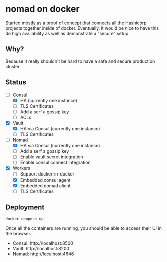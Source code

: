 # nomad on docker

Started mostly as a proof of concept that connects all the Hashicorp projects together inside of docker.
Eventually, it would be nice to have this do high availability as well as demonstrate a "secure" setup.

## Why?

Because it really shouldn't be hard to have a safe and secure production cluster.

## Status

- [ ] Consul
  - [x] HA (currently one instance)
  - [ ] TLS Certificates
  - [ ] Add a serf a gossip key
  - [ ] ACLs
- [x] Vault
  - [x] HA via Consul (currently one instance)
  - [ ] TLS Certificates
- [ ] Nomad
  - [x] HA via Consul (currently one instance)
  - [ ] Add a serf a gossip key
  - [ ] Enable vault secret integration
  - [ ] Enable consul connect integration
- [x] Workers
  - [ ] Support docker-in-docker
  - [x] Embedded consul agent
  - [x] Embedded nomad client
  - [ ] TLS Certificates

## Deployment

```shell
docker compose up
```

Once all the containers are running, you should be able to access their UI in the browser.

- Consul: http://localhost:8500
- Vault: http://localhost:8200
- Nomad: http://localhost:4646
